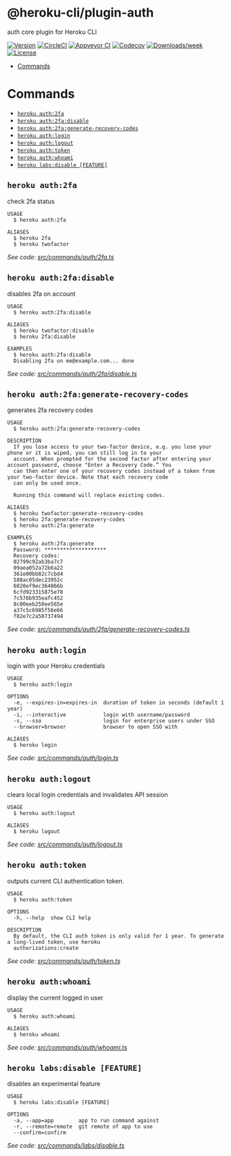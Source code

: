 @heroku-cli/plugin-auth
=======================

auth core plugin for Heroku CLI

[![Version](https://img.shields.io/npm/v/@heroku-cli/plugin-auth.svg)](https://npmjs.org/package/@heroku-cli/plugin-auth)
[![CircleCI](https://circleci.com/gh/heroku/heroku-cli-plugin-auth/tree/master.svg?style=shield)](https://circleci.com/gh/heroku/heroku-cli-plugin-auth/tree/master)
[![Appveyor CI](https://ci.appveyor.com/api/projects/status/github/heroku/heroku-cli-plugin-auth?branch=master&svg=true)](https://ci.appveyor.com/project/heroku/heroku-cli-plugin-auth/branch/master)
[![Codecov](https://codecov.io/gh/heroku/heroku-cli-plugin-auth/branch/master/graph/badge.svg)](https://codecov.io/gh/heroku/heroku-cli-plugin-auth)
[![Downloads/week](https://img.shields.io/npm/dw/@heroku-cli/plugin-auth.svg)](https://npmjs.org/package/@heroku-cli/plugin-auth)
[![License](https://img.shields.io/npm/l/@heroku-cli/plugin-auth.svg)](https://github.com/heroku/heroku-cli-plugin-auth/blob/master/package.json)

<!-- toc -->
* [Commands](#commands)
<!-- tocstop -->
# Commands
<!-- commands -->
* [`heroku auth:2fa`](#heroku-auth-2-fa)
* [`heroku auth:2fa:disable`](#heroku-auth-2-fadisable)
* [`heroku auth:2fa:generate-recovery-codes`](#heroku-auth-2-fagenerate-recovery-codes)
* [`heroku auth:login`](#heroku-authlogin)
* [`heroku auth:logout`](#heroku-authlogout)
* [`heroku auth:token`](#heroku-authtoken)
* [`heroku auth:whoami`](#heroku-authwhoami)
* [`heroku labs:disable [FEATURE]`](#heroku-labsdisable-feature)

## `heroku auth:2fa`

check 2fa status

```
USAGE
  $ heroku auth:2fa

ALIASES
  $ heroku 2fa
  $ heroku twofactor
```

_See code: [src/commands/auth/2fa.ts](https://github.com/heroku/heroku-cli-plugin-auth/blob/v7.2.0/src/commands/auth/2fa.ts)_

## `heroku auth:2fa:disable`

disables 2fa on account

```
USAGE
  $ heroku auth:2fa:disable

ALIASES
  $ heroku twofactor:disable
  $ heroku 2fa:disable

EXAMPLES
  $ heroku auth:2fa:disable
  Disabling 2fa on me@example.com... done
```

_See code: [src/commands/auth/2fa/disable.ts](https://github.com/heroku/heroku-cli-plugin-auth/blob/v7.2.0/src/commands/auth/2fa/disable.ts)_

## `heroku auth:2fa:generate-recovery-codes`

generates 2fa recovery codes

```
USAGE
  $ heroku auth:2fa:generate-recovery-codes

DESCRIPTION
  If you lose access to your two-factor device, e.g. you lose your phone or it is wiped, you can still log in to your 
  account. When prompted for the second factor after entering your account password, choose "Enter a Recovery Code.” You 
  can then enter one of your recovery codes instead of a token from your two-factor device. Note that each recovery code 
  can only be used once.

  Running this command will replace existing codes.

ALIASES
  $ heroku twofactor:generate-recovery-codes
  $ heroku 2fa:generate-recovery-codes
  $ heroku auth:2fa:generate

EXAMPLES
  $ heroku auth:2fa:generate
  Password: ********************
  Recovery codes:
  02799c92ab3ba7c7
  09aea052a72b6a22
  361e00bb82c7cbd4
  588ac05dec23952c
  6020ef9ec364066b
  6cfd923315875e78
  7c576b935eafc452
  8c00eeb258ee565e
  a37c5c6985f56e66
  f82e7c2a50737494
```

_See code: [src/commands/auth/2fa/generate-recovery-codes.ts](https://github.com/heroku/heroku-cli-plugin-auth/blob/v7.2.0/src/commands/auth/2fa/generate-recovery-codes.ts)_

## `heroku auth:login`

login with your Heroku credentials

```
USAGE
  $ heroku auth:login

OPTIONS
  -e, --expires-in=expires-in  duration of token in seconds (default 1 year)
  -i, --interactive            login with username/password
  -s, --sso                    login for enterprise users under SSO
  --browser=browser            browser to open SSO with

ALIASES
  $ heroku login
```

_See code: [src/commands/auth/login.ts](https://github.com/heroku/heroku-cli-plugin-auth/blob/v7.2.0/src/commands/auth/login.ts)_

## `heroku auth:logout`

clears local login credentials and invalidates API session

```
USAGE
  $ heroku auth:logout

ALIASES
  $ heroku logout
```

_See code: [src/commands/auth/logout.ts](https://github.com/heroku/heroku-cli-plugin-auth/blob/v7.2.0/src/commands/auth/logout.ts)_

## `heroku auth:token`

outputs current CLI authentication token.

```
USAGE
  $ heroku auth:token

OPTIONS
  -h, --help  show CLI help

DESCRIPTION
  By default, the CLI auth token is only valid for 1 year. To generate a long-lived token, use heroku 
  authorizations:create
```

_See code: [src/commands/auth/token.ts](https://github.com/heroku/heroku-cli-plugin-auth/blob/v7.2.0/src/commands/auth/token.ts)_

## `heroku auth:whoami`

display the current logged in user

```
USAGE
  $ heroku auth:whoami

ALIASES
  $ heroku whoami
```

_See code: [src/commands/auth/whoami.ts](https://github.com/heroku/heroku-cli-plugin-auth/blob/v7.2.0/src/commands/auth/whoami.ts)_

## `heroku labs:disable [FEATURE]`

disables an experimental feature

```
USAGE
  $ heroku labs:disable [FEATURE]

OPTIONS
  -a, --app=app        app to run command against
  -r, --remote=remote  git remote of app to use
  --confirm=confirm
```

_See code: [src/commands/labs/disable.ts](https://github.com/heroku/heroku-cli-plugin-auth/blob/v7.2.0/src/commands/labs/disable.ts)_
<!-- commandsstop -->
